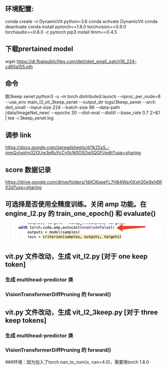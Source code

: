 ## 环境配置:

conda create -n DynamicVit python=3.6
conda activate DynamicVit
conda deactivate
conda install pytorch==1.8.0 torchvision==0.9.0 torchaudio==0.8.0 -c pytorch
pip3 install timm==0.4.5


## 下载prertained model

wget https://dl.fbaipublicfiles.com/deit/deit_small_patch16_224-cd65a155.pth



## 命令
跑3keep senet
python3 -u -m torch.distributed.launch --nproc_per_node=8 --use_env main_l2_vit_3keep_senet --output_dir logs/3keep_senet --arch deit_small --input-size 224 --batch-size 96 --data-path /data/ImageNet_new/ --epochs 30 --dist-eval --distill --base_rate 0.7 2>&1 | tee -i 3keep_senet.log


## 调参 link
https://docs.google.com/spreadsheets/d/1k25sS_-mmQyIvpIrn32GUw3eRuYcCy0cN0OSOq0QGFI/edit?usp=sharing

## score 数据记录
https://drive.google.com/drive/folders/1diICKopeYL7H84Wsr0Xxh30e9xh6RX2d?usp=sharing

## 可选择是否使用全精度训练。关闭 amp 功能。在 engine_l2.py 的 train_one_epoch() 和 evaluate()
![](fig/1.png)

## vit.py 文件改动，生成 vit_l2.py [对于 one keep token]

### 生成 multihead-predictor 类
### VisionTransformerDiffPruning 的 forward()

## vit.py 文件改动，生成 vit_l2_3keep.py [对于 three keep tokens]


### 生成 multihead-predictor 类
### VisionTransformerDiffPruning 的 forward()

###环境：因为加入了torch.nan_to_num(x, nan=4.0)，需要用torch 1.8.0
